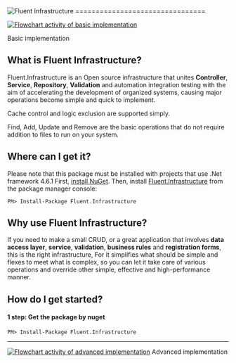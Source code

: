 <img src="https://github.com/dn32/Fluent.Infrastructure.Doc/blob/master/Docs/logo/logo.png" alt="Fluent Infrastructure">
================================


[<img src="https://github.com/dn32/Fluent.Infrastructure.Doc/blob/master/Docs/Flowchart%20activity%20of%20basic%20implementation.png" alt="Flowchart activity of basic implementation">](https://raw.githubusercontent.com/dn32/Fluent.Infrastructure/master/Docs/Flowchart%20activity%20of%20basic%20implementation.png)

Basic implementation

What is Fluent Infrastructure?
--------------------------------
Fluent.Infrastructure is an Open source infrastructure that unites **Controller**, **Service**, **Repository**, **Validation** and automation integration testing with the aim of accelerating the development of organized systems, causing major operations become simple and quick to implement.

Cache control and logic exclusion are supported simply.

Find, Add, Update and Remove are the basic operations that do not require addition to files to run on your system.

Where can I get it?
--------------------------------
Please note that this package must be installed with projects that use .Net framework 4.6.1
First, [install NuGet](http://docs.nuget.org/docs/start-here/installing-nuget). Then, install [Fluent.Infrastructure](https://www.nuget.org/packages/Fluent.Infrastructure/) from the package manager console:

    PM> Install-Package Fluent.Infrastructure

Why use Fluent Infrastructure?
--------------------------------
If you need to make a small CRUD, or a great application that involves **data access layer**, **service**, **validation**, **business rules** and **registration forms**, this is the right infrastructure, For it simplifies what should be simple and flexes to meet what is complex, so you can let it take care of various operations and override other simple, effective and high-performance manner.

How do I get started?
--------------------------------


<h4>1 step: Get the package by nuget</h4>

    PM> Install-Package Fluent.Infrastructure
    
--------------------------------

[<img src="https://github.com/dn32/Fluent.Infrastructure.Doc/blob/master/Docs/Flowchart%20activity%20of%20advanced%20implementation.png" alt="Flowchart activity of advanced implementation">](https://raw.githubusercontent.com/dn32/Fluent.Infrastructure/master/Docs/Flowchart%20activity%20of%20advanced%20implementation.png)
Advanced implementation
